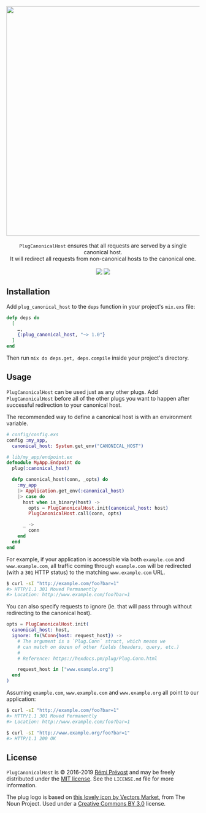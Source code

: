 <p align="center">
  <img src="https://user-images.githubusercontent.com/11348/56806359-b6a07f00-67f9-11e9-96bd-6a456a96880c.png" width="600" />
  <br /><br />
  <code>PlugCanonicalHost</code> ensures that all requests are served by a single canonical host.<br /> It will redirect all requests from non-canonical hosts to the canonical one.
  <br /><br />
  <a href="https://travis-ci.org/remiprev/plug_canonical_host"><img src="https://travis-ci.org/remiprev/plug_canonical_host.svg?branch=master" /></a>
  <a href="https://hex.pm/packages/plug_canonical_host"><img src="https://img.shields.io/hexpm/v/plug_canonical_host.svg" /></a>
</p>

Installation
------------

Add `plug_canonical_host` to the `deps` function in your project's `mix.exs` file:

```elixir
defp deps do
  [
    …,
    {:plug_canonical_host, "~> 1.0"}
  ]
end
```

Then run `mix do deps.get, deps.compile` inside your project's directory.

Usage
-----

`PlugCanonicalHost` can be used just as any other plugs. Add `PlugCanonicalHost` before all of the other plugs you want to happen after successful redirection to your canonical host.

The recommended way to define a canonical host is with an environment variable.

```elixir
# config/config.exs
config :my_app,
  canonical_host: System.get_env("CANONICAL_HOST")

# lib/my_app/endpoint.ex
defmodule MyApp.Endpoint do
  plug(:canonical_host)

  defp canonical_host(conn, _opts) do
    :my_app
    |> Application.get_env(:canonical_host)
    |> case do
      host when is_binary(host) ->
        opts = PlugCanonicalHost.init(canonical_host: host)
        PlugCanonicalHost.call(conn, opts)

      _ ->
        conn
    end
  end
end
```

For example, if your application is accessible via both `example.com` and `www.example.com`, all traffic coming through `example.com` will be redirected (with a `301` HTTP status) to the matching `www.example.com` URL.

```bash
$ curl -sI "http://example.com/foo?bar=1"
#> HTTP/1.1 301 Moved Permanently
#> Location: http://www.example.com/foo?bar=1
```

You can also specify requests to ignore (ie. that will pass through without redirecting to the canonical host).

```elixir
opts = PlugCanonicalHost.init(
  canonical_host: host,
  ignore: fn(%Conn{host: request_host}) ->
    # The argument is a `Plug.Conn` struct, which means we
    # can match on dozen of other fields (headers, query, etc.)
    #
    # Reference: https://hexdocs.pm/plug/Plug.Conn.html

    request_host in ["www.example.org"]
  end
)
```

Assuming `example.com`, `www.example.com` and `www.example.org` all point to our application:

```bash
$ curl -sI "http://example.com/foo?bar=1"
#> HTTP/1.1 301 Moved Permanently
#> Location: http://www.example.com/foo?bar=1

$ curl -sI "http://www.example.org/foo?bar=1"
#> HTTP/1.1 200 OK
```

License
-------

`PlugCanonicalHost` is © 2016-2019 [Rémi Prévost](http://exomel.com) and may be freely distributed under the [MIT license](https://github.com/remiprev/plug_canonical_host/blob/master/LICENSE.md). See the `LICENSE.md` file for more information.

The plug logo is based on [this lovely icon by Vectors Market](https://thenounproject.com/term/usb-plug/298582), from The Noun Project. Used under a [Creative Commons BY 3.0](http://creativecommons.org/licenses/by/3.0/) license.
